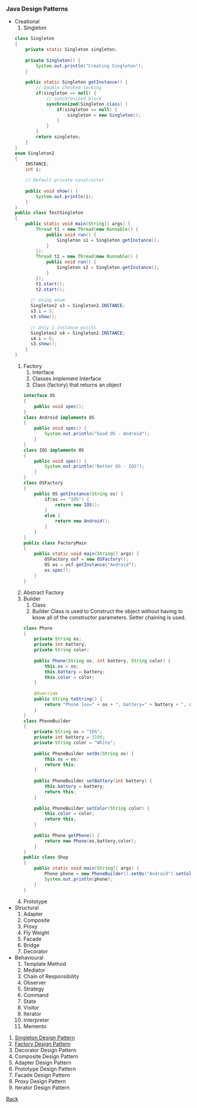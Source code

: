 ### Java Design Patterns

* Creational
  1. Singleton
  ```java
  class Singleton
  {
      private static Singleton singleton;
    
      private Singleton() {
          System.out.println("Creating Singleton");
      }
    
      public static Singleton getInstance() {
          // Double Checked locking
          if(singleton == null) {
              // synchronized block
              synchronized(Singleton.class) {
                  if(singleton == null) {
                      singleton = new Singleton();
                  }
              }
          }
          return singleton;
      }
  }
  enum Singleton2
  {
      INSTANCE;
      int i;
  
      // Default private constructor
      
      public void show() {
          System.out.println(i);
      }
  }
  public class TestSingleton
  {
      public static void main(String[] args) {
          Thread t1 = new Thread(new Runnable() {
              public void run() {
                  Singleton s1 = Singleton.getInstance();
              }
          });
          Thread t2 = new Thread(new Runnable() {
              public void run() {
                  Singleton s2 = Singleton.getInstance();
              }
          });
          t1.start();
          t2.start();
          
        // Using enum
        Singleton2 s3 = Singleton2.INSTANCE;
        s3.i = 5;
        s3.show();
        
        // Only 1 instance exists
        Singleton2 s4 = Singleton2.INSTANCE;
        s4.i = 6;
        s3.show();
      }
  }
  ```
  1. Factory
      1. Interface
      1. Classes implement Interface
      1. Class (factory) that returns an object
      ```java
      interface OS
      {
          public void spec();
      }
      class Android implements OS
      {
          public void spec() {
              System.out.println("Good OS - Android");
          }
      }
      class IOS implements OS
      {
          public void spec() {
              System.out.println("Better OS - IOS");
          }
      }
      class OSFactory
      {
          public OS getInstance(String os) {
              if(os == "IOS") {
                  return new IOS();
              }
              else {
                  return new Android();
              }
          }
      }
      public class FactoryMain 
      {
          public static void main(String[] args) {
              OSFactory osf = new OSFactory();
              OS os = osf.getInstance("Android");
              os.spec();
          }
      }        
      ```
  1. Abstract Factory
  1. Builder
      1. Class
      1. Builder Class is used to Construct the object without having to know all of the constructor parameters. Setter chaining is used.
      ```java
      class Phone
      {
          private String os;
          private int battery;
          private String color;
          
          public Phone(String os, int battery, String color) {
              this.os = os;
              this.battery = battery;
              this.color = color;
          }
          
          @Override
          public String toString() {
              return "Phone [os=" + os + ", battery=" + battery + ", color=" + color + "]";
          }
      }
      class PhoneBuilder
      {
          private String os = "IOS";
          private int battery = 3100;
          private String color = "White";
          
          public PhoneBuilder setOs(String os) {
              this.os = os;
              return this;
          }
          
          public PhoneBuilder setBattery(int battery) {
              this.battery = battery;
              return this;
          }
          
          public PhoneBuilder setColor(String color) {
              this.color = color;
              return this;
          }
          
          public Phone getPhone() {
              return new Phone(os,battery,color);
          }
      }
      public class Shop
      {
          public static void main(String[] args) {
              Phone phone = new PhoneBuilder().setOs("Android").setColor("Blue").getPhone();
              System.out.println(phone);
          }
      }
      ```
  1. Prototype
* Structural
  1. Adapter
  1. Composite
  1. Proxy
  1. Fly Weight
  1. Facade
  1. Bridge
  1. Decorator
* Behavioural
  1. Template Method
  1. Mediator
  1. Chain of Responsibility
  1. Observer
  1. Strategy
  1. Command
  1. State
  1. Visitor
  1. Iterator
  1. Interpreter
  1. Memento

1. [Singleton Design Pattern](singleton/README.md)
1. [Factory Design Pattern](https://howtodoinjava.com/design-patterns/creational/implementing-factory-design-pattern-in-java/)
1. Decorator Design Pattern
1. Composite Design Pattern
1. Adapter Design Pattern
1. Prototype Design Pattern
1. Facade Design Pattern
1. Proxy Design Pattern
1. Iterator Design Pattern

[Back](../../../tree/java/)

